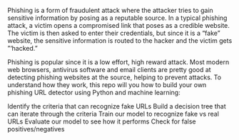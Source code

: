 Phishing is a form of fraudulent attack where the attacker tries to gain sensitive information by posing as a reputable source. In a typical phishing attack, a victim opens a compromised link that poses as a credible website. The victim is then asked to enter their credentials, but since it is a “fake” website, the sensitive information is routed to the hacker and the victim gets ”‘hacked.”

Phishing is popular since it is a low effort, high reward attack. Most modern web browsers, antivirus software and email clients are pretty good at detecting phishing websites at the source, helping to prevent attacks. To understand how they work, this repo  will you how to build your own phishing URL detector using Python and machine learning:

Identify the criteria that can recognize fake URLs
Build a decision tree that can iterate through the criteria
Train our model to recognize fake vs real URLs
Evaluate our model to see how it performs
Check for false positives/negatives

